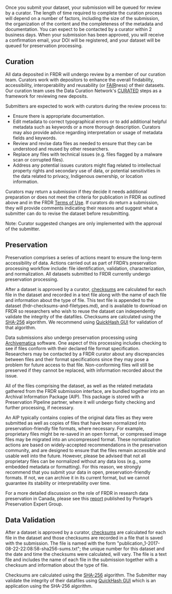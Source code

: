 ﻿Once you submit your dataset, your submission will be queued for review by a curator. The length of time required to complete the curation process will depend on a number of factors, including the size of the submission, the organization of the content and the completeness of the metadata and documentation. You can expect to be contacted by a curator within 2 business days. 
When your submission has been approved, you will receive a confirmation email, your DOI will be registered, and your dataset will be queued for preservation processing. 

## Curation
All data deposited in FRDR will undergo review by a member of our curation team. Curators work with depositors to enhance the overall findability, accessibility, interoperability and reusability (or [FAIR](https://doi.org/10.1038/sdata.2016.18)ness) of their datasets. Our curation team uses the Data Curation Network's [CURATED](https://datacurationnetwork.org/outputs/workflows/) steps as a framework for reviewing new deposits.

Submitters are expected to work with curators during the review process to:

* Ensure there is appropriate documentation.
* Edit metadata to correct typographical errors or to add additional helpful metadata such as keywords or a more thorough description. Curators may also provide advice regarding interpretation or usage of metadata fields and keywords.
* Review and revise data files as needed to ensure that they can be understood and reused by other researchers. 
* Replace any files with technical issues (e.g. files flagged by a malware scan or corrupted files).
* Address any potential issues curators might flag related to intellectual property rights and secondary use of data, or potential sensitivities in the data related to privacy, Indigenous ownership, or location information.

Curators may return a submission if they decide it needs additional preparation or does not meet the criteria for publication in FRDR as outlined above and in the FRDR [Terms of Use](terms_of_use.md). If curators do return a submission, they will provide comments indicating their reasons and suggest what a submitter can do to revise the dataset before resubmitting. 

Note: Curator suggested changes are only implemented with the approval of the submitter.

## Preservation

Preservation comprises a series of actions meant to ensure the long-term accessibility of data. Actions carried out as part of FRDR’s preservation processing workflow include: file identification, validation, characterization, and normalization. All datasets submitted to FRDR currently undergo preservation processing.

After a dataset is approved by a curator, [checksums](https://en.wikipedia.org/wiki/Checksum) are calculated for each file in the dataset and recorded in a text file along with the name of each file and information about the type of file. This text file is appended to the dataset (frdr-checksums-and-filetypes.md), and is available to download on FRDR so researchers who wish to reuse the dataset can independently validate the integrity of the datafiles. Checksums are calculated using the [SHA-256](https://en.wikipedia.org/wiki/SHA-2) algorithm. We recommend using [QuickHash GUI](https://www.quickhash-gui.org/) for validation of that algorithm.

Data submissions also undergo preservation processing using [Archivematica](https://www.archivematica.org) software. One aspect of this processing includes checking to see if files conform with their declared file format specification. Researchers may be contacted by a FRDR curator about any discrepancies between files and their format specifications since they may pose a problem for future access to that file. Non-conforming files will still be preserved if they cannot be replaced, with information recorded about the issue.

All of the files comprising the dataset, as well as the related metadata gathered from the FRDR submission interface, are bundled together into an Archival Information Package (AIP). This package is stored with a Preservation Pipeline partner, where it will undergo fixity checking and further processing, if necessary. 

An AIP typically contains copies of the original data files as they were submitted as well as copies of files that have been normalized into preservation-friendly file formats, where necessary. For example, proprietary files might be re-saved in an open format, or compressed image files may be migrated into an uncompressed format. These normalization actions are based on widely-accepted recommendations in the preservation community, and are designed to ensure that the files remain accessible and usable well into the future. However, please be advised that not all proprietary files can be normalized without any data loss (e.g., some embedded metadata or formatting). For this reason, we strongly recommend that you submit your data in open, preservation-friendly formats. If not, we can archive it in its current format, but we cannot guarantee its stability or interpretability over time.

For a more detailed discussion on the role of FRDR in research data preservation in Canada, please see this [report](https://portagenetwork.ca/wp-content/uploads/2018/05/Portage-PEG-WhitePaper-EN.pdf) published by Portage’s Preservation Expert Group.

## Data Validation

After a dataset is approved by a curator, [checksums](https://en.wikipedia.org/wiki/Checksum) are calculated for each file in the dataset and those checksums are recorded in a file that is saved with the submission. The file is named with the form "publication_1-2017-08-22-22:08:58-sha256-sums.txt"; the unique number for this dataset and the date and time the checksums were calculated, will vary. The file is a text file and includes the name of each file in the submission together with a checksum and information about the type of file.

Checksums are calculated using the [SHA-256](https://en.wikipedia.org/wiki/SHA-2) algorithm. The Submitter may validate the integrity of their datafiles using [QuickHash GUI](https://www.quickhash-gui.org/) which is an application using the SHA-256 algorithm.
